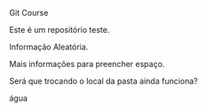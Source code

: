 Git Course

Este é um repositório teste.

Informação Aleatória.

Mais informações para preencher espaço.

Será que trocando o local da pasta ainda funciona?

água